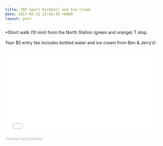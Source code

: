```yaml
---
title: TAP Sport Kickball and Ice Cream
date: 2017-05-31 23:45:36 +0000
layout: post
---
```


<p>*Short walk (10 min) from the North Station (green and orange) T stop.<br /> <br /> Your $5 entry fee includes bottled water and ice cream from Ben &amp; Jerry’s!</p>
<div style="width: 100%; text-align: left;">
<iframe src="//eventbrite.com/tickets-external?eid=34960597087&amp;ref=etckt" width="100%" height="275" frameborder="0" marginwidth="5" marginheight="5" scrolling="auto">
</iframe>
<div style="font-family: Helvetica, Arial; font-size: 12px; padding: 10px 0 5px; margin: 2px; width: 100%; text-align: left;">
<a class="powered-by-eb" style="color: #adb0b6; text-decoration: none;" href="http://www.eventbrite.com/" target="_blank" rel="noopener noreferrer">Powered by Eventbrite</a>
</div>